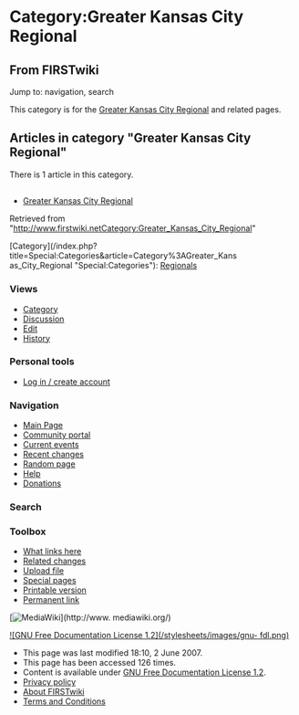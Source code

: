 # Category:Greater Kansas City Regional

## From FIRSTwiki

Jump to: navigation, search

This category is for the [Greater Kansas City Regional](Greater_Kansas_City_Regional "Greater Kansas City
Regional") and related pages.

## Articles in category "Greater Kansas City Regional"

There is 1 article in this category.

## #

- [Greater Kansas City Regional](Greater_Kansas_City_Regional "Greater Kansas City Regional")

Retrieved from "<http://www.firstwiki.netCategory:Greater_Kansas_City_Regional>"

[Category](/index.php?title=Special:Categories&article=Category%3AGreater_Kans
as_City_Regional "Special:Categories"): [Regionals](Category:Regionals "Category:Regionals")

### Views

- [Category](Category:Greater_Kansas_City_Regional)
- [Discussion](Category_talk:Greater_Kansas_City_Regional)
- [Edit](/index.php?title=Category:Greater_Kansas_City_Regional&action=edit)
- [History](/index.php?title=Category:Greater_Kansas_City_Regional&action=history)

### Personal tools

- [Log in / create account](/index.php?title=Special:Userlogin&returnto=Category:Greater_Kansas_City_Regional)

[](Main_Page "Main Page")

### Navigation

- [Main Page](Main_Page)
- [Community portal](FIRSTwiki:Community_portal)
- [Current events](Current_events)
- [Recent changes](Special:Recentchanges)
- [Random page](Special:Random)
- [Help](Help:Contents)
- [Donations](FIRSTwiki:Site_support)

### Search

### Toolbox

- [What links here](Special:Whatlinkshere/Category:Greater_Kansas_City_Regional)
- [Related changes](Special:Recentchangeslinked/Category:Greater_Kansas_City_Regional)
- [Upload file](Special:Upload)
- [Special pages](Special:Specialpages)
- [Printable version](/index.php?title=Category:Greater_Kansas_City_Regional&printable=yes)
- [Permanent link](/index.php?title=Category:Greater_Kansas_City_Regional&oldid=61022)

[![MediaWiki](/skins/common/images/poweredby_mediawiki_88x31.png)](http://www.
mediawiki.org/)

[![GNU Free Documentation License 1.2](/stylesheets/images/gnu-
fdl.png)](http://www.gnu.org/copyleft/fdl.html)

- This page was last modified 18:10, 2 June 2007.
- This page has been accessed 126 times.
- Content is available under [GNU Free Documentation License 1.2](http://www.gnu.org/copyleft/fdl.html "http://www.gnu.org/copyleft/fdl.html").
- [Privacy policy](FIRSTwiki:Privacy_policy "FIRSTwiki:Privacy policy")
- [About FIRSTwiki](FIRSTwiki:About "FIRSTwiki:About")
- [Terms and Conditions](FIRSTwiki:Terms_and_conditions "FIRSTwiki:Terms and conditions")
